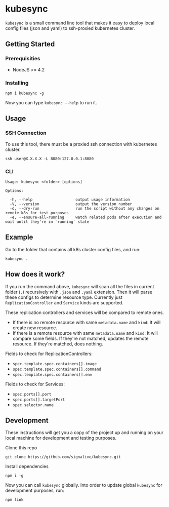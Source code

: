 # kubesync

`kubesync` is a small command line tool that makes it easy to deploy local config files (json and yaml) to ssh-proxied kubernetes cluster.

## Getting Started

### Prerequisities

- NodeJS >= 4.2

### Installing
```
npm i kubesync -g
```
Now you can type `kubesync --help` to run it.

## Usage

### SSH Connection

To use this tool, there must be a proxied ssh connection with kubernetes cluster.
```
ssh user@X.X.X.X -L 8080:127.0.0.1:8080
```

### CLI
```
Usage: kubesync <folder> [options]

Options:

  -h, --help                   output usage information
  -V, --version                output the version number
  -d, --dry-run                run the script without any changes on remote k8s for test purposes
  -e, --ensure-all-running     watch related pods after execution and wait until they're in `running` state
```

## Example
Go to the folder that contains all k8s cluster config files, and run:
```
kubesync .
```

## How does it work?

If you run the command above, `kubesync` will scan all the files in current folder  (`.`) recursively with `.json` and `.yaml` extension. Then it will parse these configs to determine resource type. Currently just `ReplicationController` and `Service` kinds are supported.

These replication controllers and services will be compared to remote ones.

- If there is no remote resource with same `metadata.name` and `kind`: It will create new resource.
- If there is a remote resource with same `metadata.name` and `kind`: It will compare some fields. If they're not matched, updates the remote resource. If they're matched, does nothing.

Fields to check for ReplicationControllers:
- `spec.template.spec.containers[].image`
- `spec.template.spec.containers[].command`
- `spec.template.spec.containers[].env`

Fields to check for Services:
- `spec.ports[].port`
- `spec.ports[].targetPort`
- `spec.selector.name`

## Development

These instructions will get you a copy of the project up and running on your local machine for development and testing purposes.

Clone this repo

```
git clone https://github.com/signalive/kubesync.git
```

Install dependencies

```
npm i -g
```

Now you can call `kubesync` globally. Into order to update global `kubesync` for development purposes, run:

```
npm link
```

